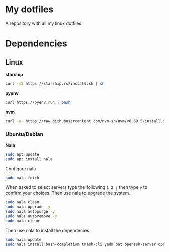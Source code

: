 # My dotfiles
A repository with all my linux dotfiles

# Dependencies
## Linux
**starship**

```bash
curl -sS https://starship.rs/install.sh | sh
```

**pyenv**
```bash
curl https://pyenv.run | bash
```

**nvm**
```bash
curl -o- https://raw.githubusercontent.com/nvm-sh/nvm/v0.39.5/install.sh | bash
```

### Ubuntu/Debian
**Nala**
```bash
sudo apt update
sudo apt install nala
```

Configure nala
```bash
sudo nala fetch
```

When asked to select servers type the following `1 2 3` then type `y` to confirm your choices.
Then use nala to upgrade the system.
```bash
sudo nala clean
sudo nala upgrade -y
sudo nala autopurge -y
sudo nala autoremove -y
sudo nala clean
```

Then use nala to install the dependecies
```bash
sudo nala update
sudo nala install bash-completion trash-cli yadm bat openssh-server openssh-client
```
